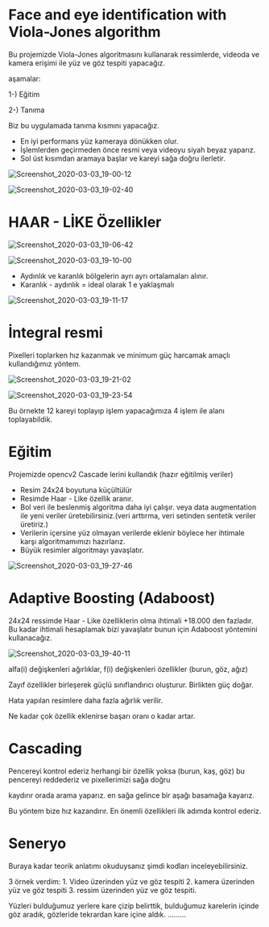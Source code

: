 # Face and eye identification with Viola-Jones algorithm

Bu projemizde Viola-Jones algoritmasını kullanarak ressimlerde, videoda ve kamera erişimi ile yüz ve göz tespiti yapacağız.

aşamalar:

1-) Eğitim

2-) Tanıma 

Biz bu uygulamada tanıma kısmını yapacağız.

* En iyi performans yüz kameraya dönükken olur.
* İşlemlerden geçirmeden önce resmi veya videoyu siyah beyaz yaparız.
* Sol üst kısımdan aramaya başlar ve kareyi sağa doğru ilerletir.

![Screenshot_2020-03-03_19-00-12](https://user-images.githubusercontent.com/54184905/75805520-0c877100-5d93-11ea-8fd7-6fc31953c503.png)

![Screenshot_2020-03-03_19-02-40](https://user-images.githubusercontent.com/54184905/75805818-8f103080-5d93-11ea-8258-116f36031bfb.png)


# HAAR - LİKE Özellikler

![Screenshot_2020-03-03_19-06-42](https://user-images.githubusercontent.com/54184905/75805935-ced71800-5d93-11ea-95aa-692151a54f73.png)

![Screenshot_2020-03-03_19-10-00](https://user-images.githubusercontent.com/54184905/75806137-28d7dd80-5d94-11ea-9160-b493ae18b136.png)


* Aydınlık ve karanlık bölgelerin ayrı ayrı ortalamaları alınır.
* Karanlık - aydınlık = ideal olarak 1 e yaklaşmalı

![Screenshot_2020-03-03_19-11-17](https://user-images.githubusercontent.com/54184905/75806204-4c9b2380-5d94-11ea-822a-d762f64f126f.png)

# İntegral resmi

Pixelleri toplarken hız kazanmak ve minimum güç harcamak amaçlı kullandığımız yöntem.


![Screenshot_2020-03-03_19-21-02](https://user-images.githubusercontent.com/54184905/75808957-fb416300-5d98-11ea-97ab-4e1ebe582050.png)


![Screenshot_2020-03-03_19-23-54](https://user-images.githubusercontent.com/54184905/75806504-d6e38780-5d94-11ea-9304-b0eebd32a3e8.png)

Bu örnekte 12 kareyi toplayıp işlem yapacağımıza 4 işlem ile alanı toplayabildik.

# Eğitim

Projemizde opencv2 Cascade lerini kullandık (hazır eğitilmiş veriler)

* Resim 24x24 boyutuna küçültülür
* Resimde Haar - Like özellik aranır.
* Bol veri ile beslenmiş algoritma daha iyi çalışır.
veya data augmentation ile yeni veriler üretebilirsiniz.(veri arttırma, veri setinden sentetik veriler üretiriz.)
* Verilerin içersine yüz olmayan verilerde eklenir böylece her ihtimale karşı algoritmamımızı hazırlarız.
* Büyük resimler algoritmayı yavaşlatır.

![Screenshot_2020-03-03_19-27-46](https://user-images.githubusercontent.com/54184905/75807095-dc8d9d00-5d95-11ea-8f87-798ef8b2748b.png)

# Adaptive Boosting (Adaboost)

24x24 ressimde Haar - Like özelliklerin olma ihtimali +18.000 den fazladır. Bu kadar ihtimali hesaplamak bizi yavaşlatır
bunun için Adaboost yöntemini kullanacağız.

![Screenshot_2020-03-03_19-40-11](https://user-images.githubusercontent.com/54184905/75807381-5887e500-5d96-11ea-81b4-69b851211d15.png)

alfa(i) değişkenleri ağırlıklar, f(i) değişkenleri özellikler (burun, göz, ağız)

Zayıf özellikler birleşerek güçlü sınıflandırıcı oluşturur. Birlikten güç doğar.

Hata yapılan resimlere daha fazla ağırlık verilir.

Ne kadar çok özellik eklenirse başarı oranı o kadar artar.

# Cascading

Pencereyi kontrol ederiz herhangi bir özellik yoksa (burun, kaş, göz) bu pencereyi reddederiz ve pixellerimizi sağa doğru 

kaydırır orada arama yaparız. en sağa gelince bir aşağı basamağa kayarız.

Bu yöntem bize hız kazandırır. En önemli özellikleri ilk adımda kontrol ederiz.

# Seneryo

Buraya kadar teorik anlatımı okuduysanız şimdi kodları inceleyebilirsiniz.

3 örnek verdim: 1. Video üzerinden yüz ve göz tespiti 2. kamera üzerinden yüz ve göz tespiti 3. ressim üzerinden yüz ve göz tespiti.

Yüzleri bulduğumuz yerlere kare çizip belirttik, bulduğumuz karelerin içinde göz aradık, gözleride tekrardan kare içine aldık.
.........






